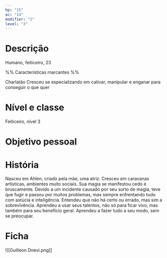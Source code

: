 ```yaml
---
hp: "15"
ac: "14"
modifier: "2"
level: "3"
---
```

# Descrição
Humano, feiticeiro, 23

%% Características marcantes %%

Charlatão
Cresceu se especializando em cativar, manipular e enganar para conseguir o que quer
# Nível e classe
Feiticeiro, nível 3

# Objetivo pessoal

# História
Nasceu em Ahlen, criado pela mãe, uma atriz. Cresceu em caravanas artísticas, ambientes muito sociais. Sua magia se manifestou cedo e bruscamente. Devido a um incidente causado por seu surto de magia, teve que fugir e passou por muitos problemas, mas sempre enfrentando tudo com astúcia e inteligência. Entendeu que não há certo ou errado, mas sim a sobrevivência. Aprendeu a usar seus talentos, não só para ficar vivo, mas também para seu benefício geral. Aprendeu a fazer tudo a seu modo, sem se preocupar.
# Ficha
![[Guilleon Dnevi.png]]